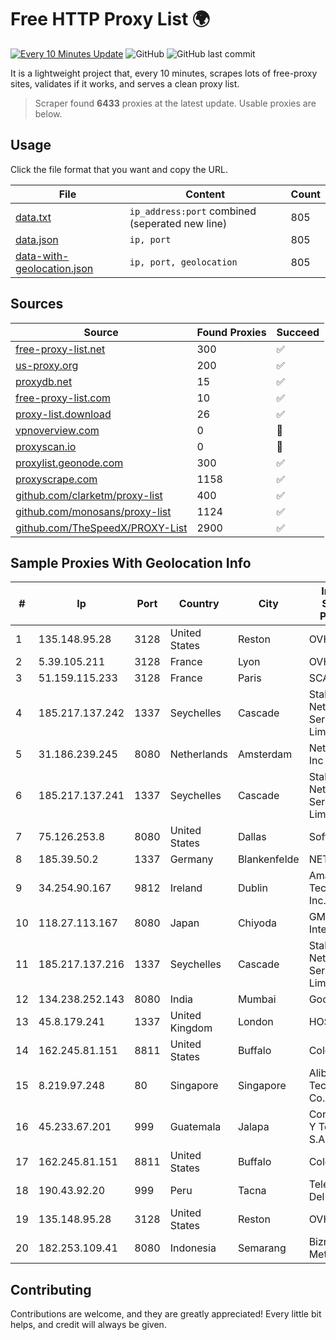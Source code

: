 
# Free HTTP Proxy List 🌍

[![Every 10 Minutes Update](https://github.com/mertguvencli/http-proxy-list/actions/workflows/main.yml/badge.svg?branch=main)](https://github.com/mertguvencli/http-proxy-list/actions/workflows/main.yml)
![GitHub](https://img.shields.io/github/license/mertguvencli/http-proxy-list)
![GitHub last commit](https://img.shields.io/github/last-commit/mertguvencli/http-proxy-list)

It is a lightweight project that, every 10 minutes, scrapes lots of free-proxy sites, validates if it works, and serves a clean proxy list.


> Scraper found **6433** proxies at the latest update. Usable proxies are below.

## Usage

Click the file format that you want and copy the URL.


|File|Content|Count|
|----|-------|-----|
|[data.txt](https://raw.githubusercontent.com/mertguvencli/http-proxy-list/main/proxy-list/data.txt)|`ip_address:port` combined (seperated new line)|805|
|[data.json](https://raw.githubusercontent.com/mertguvencli/http-proxy-list/main/proxy-list/data.json)|`ip, port`|805|
|[data-with-geolocation.json](https://raw.githubusercontent.com/mertguvencli/http-proxy-list/main/proxy-list/data-with-geolocation.json)|`ip, port, geolocation`|805|

## Sources

|Source|Found Proxies|Succeed|
|------|-------------|-------|
|[free-proxy-list.net](https://free-proxy-list.net)|300|✅|
|[us-proxy.org](https://www.us-proxy.org)|200|✅|
|[proxydb.net](http://proxydb.net)|15|✅|
|[free-proxy-list.com](https://free-proxy-list.com/?page=&port=&type%5B%5D=http&type%5B%5D=https&up_time=0&search=Search)|10|✅|
|[proxy-list.download](https://www.proxy-list.download/HTTP)|26|✅|
|[vpnoverview.com](https://vpnoverview.com/privacy/anonymous-browsing/free-proxy-servers)|0|🚫|
|[proxyscan.io](https://www.proxyscan.io)|0|🚫|
|[proxylist.geonode.com](https://proxylist.geonode.com/api/proxy-list?limit=300&page=1&sort_by=lastChecked&sort_type=desc&protocols=http,https)|300|✅|
|[proxyscrape.com](https://api.proxyscrape.com/v2/?request=displayproxies&protocol=http&timeout=10000&country=all&ssl=all&anonymity=all)|1158|✅|
|[github.com/clarketm/proxy-list](https://raw.githubusercontent.com/clarketm/proxy-list/master/proxy-list-raw.txt)|400|✅|
|[github.com/monosans/proxy-list](https://raw.githubusercontent.com/monosans/proxy-list/main/proxies/http.txt)|1124|✅|
|[github.com/TheSpeedX/PROXY-List](https://raw.githubusercontent.com/TheSpeedX/PROXY-List/master/http.txt)|2900|✅|


## Sample Proxies With Geolocation Info

|#|Ip|Port|Country|City|Internet Service Provider|
|-|--|----|-------|----|-------------------------|
|1|135.148.95.28|3128|United States|Reston|OVH SAS|
|2|5.39.105.211|3128|France|Lyon|OVH SAS|
|3|51.159.115.233|3128|France|Paris|SCALEWAY|
|4|185.217.137.242|1337|Seychelles|Cascade|Stallion Network Services Limited|
|5|31.186.239.245|8080|Netherlands|Amsterdam|NetSkope Inc|
|6|185.217.137.241|1337|Seychelles|Cascade|Stallion Network Services Limited|
|7|75.126.253.8|8080|United States|Dallas|SoftLayer|
|8|185.39.50.2|1337|Germany|Blankenfelde|NETZNUTZ|
|9|34.254.90.167|9812|Ireland|Dublin|Amazon Technologies Inc.|
|10|118.27.113.167|8080|Japan|Chiyoda|GMO Internet, Inc.|
|11|185.217.137.216|1337|Seychelles|Cascade|Stallion Network Services Limited|
|12|134.238.252.143|8080|India|Mumbai|Google LLC|
|13|45.8.179.241|1337|United Kingdom|London|HOSTLAND|
|14|162.245.81.151|8811|United States|Buffalo|ColoUp|
|15|8.219.97.248|80|Singapore|Singapore|Alibaba (US) Technology Co., Ltd.|
|16|45.233.67.201|999|Guatemala|Jalapa|Conectividad Y Tecnologia S.A|
|17|162.245.81.151|8811|United States|Buffalo|ColoUp|
|18|190.43.92.20|999|Peru|Tacna|Telefonica Del Peru|
|19|135.148.95.28|3128|United States|Reston|OVH SAS|
|20|182.253.109.41|8080|Indonesia|Semarang|Biznet Metronet|



## Contributing

Contributions are welcome, and they are greatly appreciated! Every
little bit helps, and credit will always be given.

